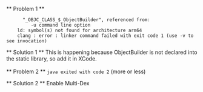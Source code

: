 ** Problem 1 **

``` Undefined symbols for architecture arm64:
      "_OBJC_CLASS_$_ObjectBuilder", referenced from:
         -u command line option
    ld: symbol(s) not found for architecture arm64
    clang : error : linker command failed with exit code 1 (use -v to see invocation)
```

** Solution 1 **
This is happening because ObjectBuilder is not declared into the static library, so add it in XCode.
<br><br>
** Problem 2 **
``` java exited with code 2 ``` (more or less)

** Solution 2 **
Enable Multi-Dex
